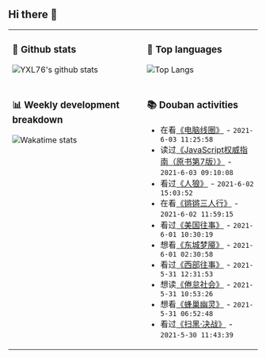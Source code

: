 ## Hi there 👋

<table>
<tr>
<td valign="top" width="54%">

### 🔭 Github stats

![YXL76's github stats](https://github-readme-stats.yxl76.vercel.app/api?username=YXL76&count_private=true&show_icons=true&include_all_commits=true&theme=prussian&line_height=28&disable_animations=true)

</td>

<td valign="top" width="46%">

### 🌱 Top languages

![Top Langs](https://github-readme-stats.yxl76.vercel.app/api/top-langs/?username=YXL76&layout=compact&theme=prussian&langs_count=8&hide=HTML,CSS,SCSS)

</td>
</tr>
<tr>
<td valign="top" width="54%">

### 📊 Weekly development breakdown

![Wakatime stats](https://github-readme-stats.yxl76.vercel.app/api/wakatime?username=YXL76&layout=compact&theme=prussian)


</td>
<td valign="top" width="46%">

### 📚 Douban activities

- 在看[《电脑线圈》](http://movie.douban.com/subject/2085545/) - `2021-6-03 11:25:58`
- 读过[《JavaScript权威指南（原书第7版）》](https://book.douban.com/subject/35396470/) - `2021-6-03 09:10:08`
- 看过[《人狼》](http://movie.douban.com/subject/20442984/) - `2021-6-02 15:03:52`
- 在看[《锵锵三人行》](http://movie.douban.com/subject/26100432/) - `2021-6-02 11:59:15`
- 看过[《美国往事》](http://movie.douban.com/subject/1292262/) - `2021-6-01 10:30:19`
- 想看[《东城梦魇》](http://movie.douban.com/subject/30441731/) - `2021-6-01 02:30:58`
- 看过[《西部往事》](http://movie.douban.com/subject/1293394/) - `2021-5-31 12:31:53`
- 想读[《倦怠社会》](https://book.douban.com/subject/33442259/) - `2021-5-31 10:53:26`
- 想看[《蜂巢幽灵》](http://movie.douban.com/subject/1401900/) - `2021-5-31 06:52:48`
- 看过[《扫黑·决战》](http://movie.douban.com/subject/35164328/) - `2021-5-30 11:43:39`

</td>
</tr>
</table>

<!--
**YXL76/YXL76** is a ✨ _special_ ✨ repository because its `README.md` (this file) appears on your GitHub profile.

Here are some ideas to get you started:

- 🔭 I’m currently working on ...
- 🌱 I’m currently learning ...
- 👯 I’m looking to collaborate on ...
- 🤔 I’m looking for help with ...
- 💬 Ask me about ...
- 📫 How to reach me: ...
- 😄 Pronouns: ...
- ⚡ Fun fact: ...
-->
